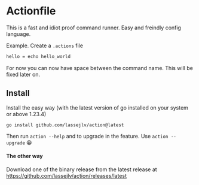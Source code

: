 # Actionfile

This is a fast and idiot proof command runner. Easy and freindly config language.

Example. Create a `.actions` file

```txt
hello = echo hello_world
```

For now you can now have space between the command name. This will be fixed later on.

## Install

Install the easy way (with the latest version of go installed on your system or above 1.23.4)

```
go install github.com/lassejlv/action@latest
```

Then run `action --help` and to upgrade in the feature. Use `action --upgrade` 😀

#### The other way

Download one of the binary release from the latest release at https://github.com/lassejlv/action/releases/latest

